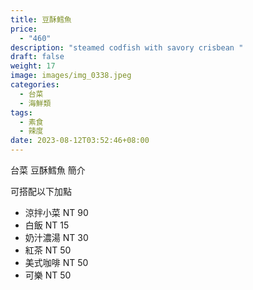 ```yaml
---
title: 豆酥鱈魚
price:
  - "460"
description: "steamed codfish with savory crisbean "
draft: false
weight: 17
image: images/img_0338.jpeg
categories:
  - 台菜
  - 海鮮類
tags:
  - 素食
  - 辣度
date: 2023-08-12T03:52:46+08:00
---
```


台菜 豆酥鱈魚 簡介

可搭配以下加點

- 涼拌小菜  NT 90
- 白飯 NT 15
- 奶汁濃湯 NT 30
- 紅茶  NT 50
- 美式咖啡 NT 50
- 可樂 NT 50
